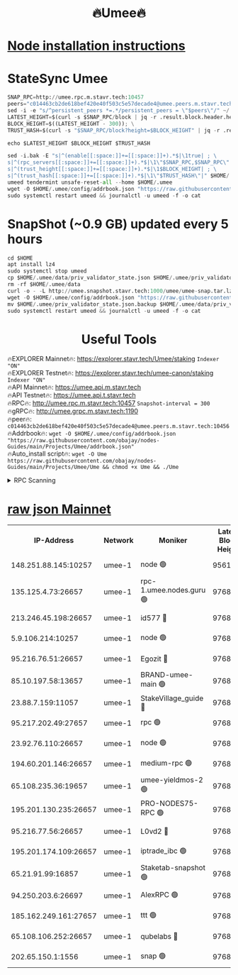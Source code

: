 <h1 align="center"> 🔥Umee🔥</h1>


[Node installation instructions](https://github.com/obajay/nodes-Guides/tree/main/Projects/Umee)
=
# StateSync Umee
```python
SNAP_RPC=http://umee.rpc.m.stavr.tech:10457
peers="c014463cb2de618bef420e40f503c5e57decade4@umee.peers.m.stavr.tech:10456"
sed -i -e "s/^persistent_peers *=.*/persistent_peers = \"$peers\"/" ~/.umee/config/config.toml
LATEST_HEIGHT=$(curl -s $SNAP_RPC/block | jq -r .result.block.header.height); \
BLOCK_HEIGHT=$((LATEST_HEIGHT - 300)); \
TRUST_HASH=$(curl -s "$SNAP_RPC/block?height=$BLOCK_HEIGHT" | jq -r .result.block_id.hash)

echo $LATEST_HEIGHT $BLOCK_HEIGHT $TRUST_HASH

sed -i.bak -E "s|^(enable[[:space:]]+=[[:space:]]+).*$|\1true| ; \
s|^(rpc_servers[[:space:]]+=[[:space:]]+).*$|\1\"$SNAP_RPC,$SNAP_RPC\"| ; \
s|^(trust_height[[:space:]]+=[[:space:]]+).*$|\1$BLOCK_HEIGHT| ; \
s|^(trust_hash[[:space:]]+=[[:space:]]+).*$|\1\"$TRUST_HASH\"|" $HOME/.umee/config/config.toml
umeed tendermint unsafe-reset-all --home $HOME/.umee
wget -O $HOME/.umee/config/addrbook.json "https://raw.githubusercontent.com/obajay/nodes-Guides/main/Projects/Umee/addrbook.json"
sudo systemctl restart umeed && journalctl -u umeed -f -o cat
```
# SnapShot (~0.9 GB) updated every 5 hours
```python
cd $HOME
apt install lz4
sudo systemctl stop umeed
cp $HOME/.umee/data/priv_validator_state.json $HOME/.umee/priv_validator_state.json.backup
rm -rf $HOME/.umee/data
curl -o - -L http://umee.snapshot.stavr.tech:1000/umee/umee-snap.tar.lz4 | lz4 -c -d - | tar -x -C $HOME/.umee --strip-components 2
wget -O $HOME/.umee/config/addrbook.json "https://raw.githubusercontent.com/obajay/nodes-Guides/main/Projects/Umee/addrbook.json"
mv $HOME/.umee/priv_validator_state.json.backup $HOME/.umee/data/priv_validator_state.json
sudo systemctl restart umeed && journalctl -u umeed -f -o cat
```
 <h1 align="center"> Useful Tools</h1>

🔥EXPLORER Mainnet🔥:      https://explorer.stavr.tech/Umee/staking             `Indexer "ON"` \
🔥EXPLORER Testnet🔥:        https://explorer.stavr.tech/umee-canon/staking      `Indexer "ON"` \
🔥API Mainnet🔥:                   https://umee.api.m.stavr.tech \
🔥API Testnet🔥:                     https://umee.api.t.stavr.tech \
🔥RPC🔥:                                   http://umee.rpc.m.stavr.tech:10457                     `Snapshot-interval = 300` \
🔥gRPC🔥:                              http://umee.grpc.m.stavr.tech:1190 \
🔥peer🔥:                     `c014463cb2de618bef420e40f503c5e57decade4@umee.peers.m.stavr.tech:10456` \
🔥Addrbook🔥:    ```wget -O $HOME/.umee/config/addrbook.json "https://raw.githubusercontent.com/obajay/nodes-Guides/main/Projects/Umee/addrbook.json"``` \
🔥Auto_install script🔥: ```wget -O Ume https://raw.githubusercontent.com/obajay/nodes-Guides/main/Projects/Umee/Ume && chmod +x Ume && ./Ume```

<details>
<summary>RPC Scanning</summary>

<h2 align="center"> We scan nodes in real time every 4 hours. And we provide the final result of RPC endpoints.
We cannot influence the operation of these nodes in any way. </h2>


```python
If Voting Power is higher than 0 --> then the Node is a validator of the network and may be subject to attack and be a potential threat to the chain.
```
```python
We marked such validators with a red symbol
```

</details>

[raw json Mainnet](https://rpc-check.umeem.stavr.tech/umeem/rpc-umeem-result.json)
=



<table><tr><th>IP-Address</th><th>Network</th><th>Moniker</th><th>Latest Block Height</th><th>Earliest Block Height</th><th>Catching Up</th><th>Tx Index</th><th>Voting Power</th><th>Scan Time</th></tr><tr><td>148.251.88.145:10257</td><td>umee-1</td><td>node 🟢</td><td>9561500</td><td>5050395</td><td>False</td><td>on</td><td>0</td><td>2023-12-20T18:24:33.463422054UTC</td></tr><tr><td>135.125.4.73:26657</td><td>umee-1</td><td>rpc-1.umee.nodes.guru 🟢</td><td>9768086</td><td>5167386</td><td>False</td><td>on</td><td>0</td><td>2023-12-20T18:26:11.884656563UTC</td></tr><tr><td>213.246.45.198:26657</td><td>umee-1</td><td>id577 🔴</td><td>9768070</td><td>7100001</td><td>False</td><td>on</td><td>35117559</td><td>2023-12-20T18:24:37.918712769UTC</td></tr><tr><td>5.9.106.214:10257</td><td>umee-1</td><td>node 🟢</td><td>9768081</td><td>7942001</td><td>False</td><td>on</td><td>0</td><td>2023-12-20T18:25:41.958007530UTC</td></tr><tr><td>95.216.76.51:26657</td><td>umee-1</td><td>Egozit 🔴</td><td>9768086</td><td>8262001</td><td>False</td><td>off</td><td>38006209</td><td>2023-12-20T18:26:10.957238607UTC</td></tr><tr><td>85.10.197.58:13657</td><td>umee-1</td><td>BRAND-umee-main 🟢</td><td>9768073</td><td>8427832</td><td>False</td><td>on</td><td>0</td><td>2023-12-20T18:24:57.568684598UTC</td></tr><tr><td>23.88.7.159:11057</td><td>umee-1</td><td>StakeVillage_guide 🔴</td><td>9768079</td><td>9137726</td><td>False</td><td>on</td><td>1404979</td><td>2023-12-20T18:25:34.411740359UTC</td></tr><tr><td>95.217.202.49:27657</td><td>umee-1</td><td>rpc 🟢</td><td>9768078</td><td>9440090</td><td>False</td><td>on</td><td>0</td><td>2023-12-20T18:25:27.624804276UTC</td></tr><tr><td>23.92.76.110:26657</td><td>umee-1</td><td>node 🟢</td><td>9768093</td><td>9468001</td><td>False</td><td>on</td><td>0</td><td>2023-12-20T18:26:54.820964311UTC</td></tr><tr><td>194.60.201.146:26657</td><td>umee-1</td><td>medium-rpc 🟢</td><td>9768071</td><td>9484365</td><td>False</td><td>on</td><td>0</td><td>2023-12-20T18:24:46.542481983UTC</td></tr><tr><td>65.108.235.36:19657</td><td>umee-1</td><td>umee-yieldmos-2 🟢</td><td>9768062</td><td>9575548</td><td>False</td><td>on</td><td>0</td><td>2023-12-20T18:23:52.116590350UTC</td></tr><tr><td>195.201.130.235:26657</td><td>umee-1</td><td>PRO-NODES75-RPC 🟢</td><td>9768036</td><td>9668035</td><td>False</td><td>on</td><td>0</td><td>2023-12-20T18:25:38.754852311UTC</td></tr><tr><td>95.216.77.56:26657</td><td>umee-1</td><td>L0vd2 🔴</td><td>9768089</td><td>9668089</td><td>False</td><td>off</td><td>37144761</td><td>2023-12-20T18:26:29.306448558UTC</td></tr><tr><td>195.201.174.109:26657</td><td>umee-1</td><td>iptrade_ibc 🟢</td><td>9768075</td><td>9686001</td><td>False</td><td>on</td><td>0</td><td>2023-12-20T18:25:06.504037267UTC</td></tr><tr><td>65.21.91.99:16857</td><td>umee-1</td><td>Staketab-snapshot 🟢</td><td>9768075</td><td>9721001</td><td>False</td><td>off</td><td>0</td><td>2023-12-20T18:25:08.906707147UTC</td></tr><tr><td>94.250.203.6:26697</td><td>umee-1</td><td>AlexRPC 🟢</td><td>9768069</td><td>9722001</td><td>False</td><td>on</td><td>0</td><td>2023-12-20T18:24:51.144852699UTC</td></tr><tr><td>185.162.249.161:27657</td><td>umee-1</td><td>ttt 🟢</td><td>9768078</td><td>9733423</td><td>False</td><td>on</td><td>0</td><td>2023-12-20T18:25:27.941785481UTC</td></tr><tr><td>65.108.106.252:26657</td><td>umee-1</td><td>qubelabs 🔴</td><td>9768073</td><td>9761001</td><td>False</td><td>on</td><td>36487376</td><td>2023-12-20T18:24:57.987736477UTC</td></tr><tr><td>202.65.150.1:1556</td><td>umee-1</td><td>snap 🟢</td><td>9768080</td><td>9764121</td><td>False</td><td>on</td><td>0</td><td>2023-12-20T18:25:39.635399785UTC</td></tr></table>